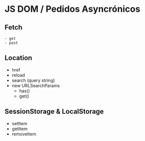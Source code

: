 # JS DOM / Pedidos Asyncrónicos

## Fetch
    - get
    - post
## Location
- href
- reload
- search (query string)
- new URLSearchParams
    - has()
    - get()

## SessionStorage & LocalStorage    
- setItem
- getItem
- removeItem
